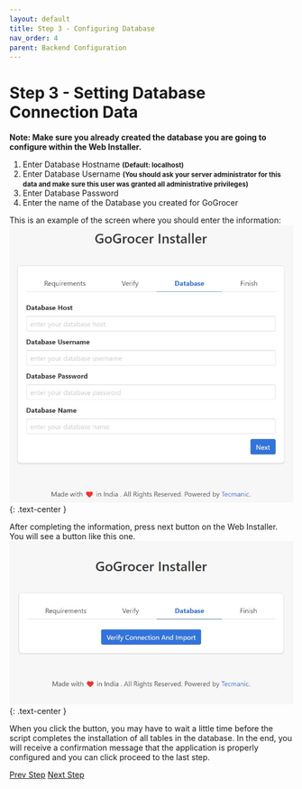 ```yaml
---
layout: default
title: Step 3 - Configuring Database
nav_order: 4
parent: Backend Configuration
---
```


# Step 3 - Setting Database Connection Data

**Note: Make sure you already created the database you are going to configure within the Web Installer.**

1. Enter Database Hostname <small>**(Default: localhost)**</small>
2. Enter Database Username <small> **(You should ask your server administrator for this data and make sure this user was granted all administrative privileges)** </small>
3. Enter Database Password 
4. Enter the name of the Database you created for GoGrocer

This is an example of the screen where you should enter the information:
![Requirements Verification Screen](/assets/images/backend_installer/step3.jpeg)
{: .text-center }

After completing the information, press next button on the Web Installer. You will see a button like this one.  
![Requirements Verification Screen](/assets/images/backend_installer/step3_verification.jpeg)
{: .text-center }

When you click the button, you may have to wait a little time before the script completes the installation of all tables in the database. In the end, you will receive a confirmation message that the application is properly configured and you can click proceed to the last step.

<p class="text-center">
    <a href="step2.html" class="btn btn-purple">Prev Step</a>
    <a href="step4.html" class="btn btn-purple">Next Step</a>
</p>
